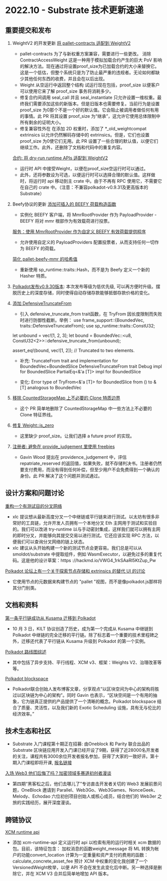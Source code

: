 # 2022.10 - Substrate 技术更新速递

## 重要提交和发布

1. WeightV2 的开发更新
  [将 pallet-contracts 适配到 WeightV2](https://github.com/paritytech/substrate/pull/12421)
    * pallet-contracts 为了与新权重方案兼容，需要进行一些更改。
    消除 ContractAccessWeight
    这是一种用于模拟加载合约产生的巨大 PoV 影响的解决方法。现在通过将设置proof_size为已加载合约的大小来替换它。这是一个低估，但整个系统只是为了防止最严重的违规者。无论如何都缺少其他任何东西的收费，并且会在以后出现。
    * Weight 从空运行中返回整个结构
    试运行现在包括，proof_size 以便客户可以使用它来了解 proof_size 事务将消耗多少。
    * 修复合约间调用
    seal_call 并且 seal_instantiate 只允许设置一维权重。最终我们需要添加这些的新版本。但是旧版本也需要修复。当前行为是设置 proof_size 为0那个不是一个好的默认值。它会阻止被调用者做任何有用的事情。此 PR 将其设置 proof_size 为“继承”，这允许它使用总体限制中所有剩余的证明大小。
    * 修复兼容性外在
    在添加 2D 权重时，添加了 *_old_weightcompat extrinsics 以允许仍然解码存储中的 extrinsics。但是，它们也设置 proof_size 为0使它们无用。此 PR 设置了一些合理的默认值，以便它们继续工作。此外，还删除了文档和代码中的重复内容。

   [合约: 将 dry-run runtime APIs 适配到 WeightV2](https://github.com/paritytech/substrate/pull/12429)
    * 运行时 API 中接受Weight，以便在proof_size空运行时可以通过。
    * 此外，还将参数设为可选，以便运行时可以选择合理的默认值。这样做时，将运行时 api 移动到主 crate 中。由于不再有 RPC 使用它，不需要它在自己的 crate 中。（注意：不兼容polkadot-v0.9.31及更高版本的 Substrate）

2. Beefy协议的更新
   [添加可插入的 BEEFY 荷载构造函数](https://github.com/paritytech/substrate/pull/12428)
    * 实例化 BEEFY 客户端，将 MmrRootProvider 作为 PayloadProvider - BEEFY 将对 mmr 根部作为有效载荷进行投票。
   
   [服务：使用 MmrRootProvider 作为自定义 BEEFY 有效荷载提供程序](https://github.com/paritytech/polkadot/pull/6112)
    * 允许使用自定义的 PayloadProviders 配置投票者，从而支持任何一切作为 BEEFY 的荷载。

   [简化 pallet-beefy-mmr 的哈希值](https://github.com/paritytech/substrate/pull/12393)
    * 重新使用 sp_runtime::traits::Hash，而不是为 Beefy 定义一个新的 Hasher 特质。
  
3. [Polkadot发布v0.9.30版本](https://github.com/paritytech/polkadot/releases/tag/v0.9.30): 本次发布等级为低优先级, 可以再方便时升级。摆脱历史上的深度存储，同时使得自动存储存款能够抵御存款价格的变化。

4. [添加 DefensiveTruncateFrom](https://github.com/paritytech/substrate/pull/12515)
    * 引入 defensive_truncate_from trait函数，在 TryFrom 因长度限制而失败时进行防御性截断。举例：
    use frame_support::{BoundedVec, traits::DefensiveTruncateFrom};
    use sp_runtime::traits::ConstU32;

    let unbound = vec![1, 2, 3];
    let bound = BoundedVec::<u8, ConstU32<2>>::defensive_truncate_from(unbound);

    assert_eq!(bound, vec![1, 2]); // Truncated to two elements.

    * 补充:
    TruncateFrom trait and implementation for BoundedVec+BoundedSlice
    DefensiveTruncateFrom trait
    Debug impl for BoundedSlice
    PartialEq<&'a [T]> impl for BoundedSlice

    * 变化:
    Error type of TryFrom<&'a [T]> for BoundedSlice from () to &[T] analogous to BoundedVec

5. [移除 CountedStorageMap 上不必要的 Clone 特质边界](https://github.com/paritytech/substrate/pull/12402)
    * 这个 PR 简单地删除了 CountedStorageMap 中一些方法上不必要的 Clone 特征界线。

6. [修复 Weight::is_zero](https://github.com/paritytech/substrate/pull/12396)
    * 这里缺少 proof_size。让我们选择 a future proof 的实现。

7. [注册者: 避免在 provide_judgement 里使用 freebies](https://github.com/paritytech/substrate/pull/12465)
    * Gavin Wood 提出在 providence_judgement 中，评估 repatriate_reserved 的返回值，如果失败，就不存储判决书。注册者仍然要支付费用，而没有得到任何补偿，但至少用户不会免费得到一个确认的身份。此 PR 解决了这个问题并测试通过。

## 设计方案和问题讨论

   [重构一个有测试目的分叉网络](https://github.com/paritytech/substrate/issues/12442)
   * xlc 提议想从最新高度分叉一个中继链或平行链来进行测试。以太坊有很多非常好的工具链，允许开发人员拥有一个本地分叉 Eth 主网用于测试和实验目的。我们可以改进 try-runtime 以与手动密封集成，这样我们就可以拥有主网的即时分叉，并能够向其提交交易以进行测试。它还应该实现 RPC 方法，以便我们可以查询分叉网络的链上状态。
   * xlc 建议从头开始构建一个新的测试节点会更容易。我们总是可以从 smoldot/substrate 中提取组件，例如 WasmExecutor，以避免过多的重复代码。这是他的设计草案：https ://hackmd.io/VWG4_1rkSAaRl5KtZup_Pw

   [Polkadot 论坛上有一个关于探索节点存储和 extrinsics 的替代 UI 的讨论](https://forum.polkadot.network/t/alternative-ui-for-exploring-node-storage-and-extrinsics/774)
   * 它使用节点的元数据来构建节点的 "pallet "视图，而不是像polkadot.js那样将其分门别类。


## 文档和资料

   [第一条平行链成功从 Kusama 迁移到 Polkadot](https://polkadot.network/blog/first-parachain-successfully-migrates-from-kusama-to-polkadot/) 
   * 10 月 3 日，KILT 协议创造了历史，成为第一个完成从 Kusama 中继链到 Polkadot 中继链的完全迁移的平行链。除了标志着一个重要的技术里程碑之外，迁移还代表了平行链从 Kusama 升级到 Polkadot 的第一个实例。

   [Polkadot 路线图综述](https://polkadot.network/blog/polkadot-roadmap-roundup/ )
   * 其中包括了异步支持、平行线程、XCM v3、框架：Weights V2、治理改革等等。

   [Polkadot blockspace](https://www.rob.tech/polkadot-blockspace-over-blockchains/)
   * Polkadot联合创始人发布博客文章，分享观点“以区块空间为中心的架构将胜过以区块链为中心的架构”。同时 Gavin 也表示，“区块空间是一个有用的抽象，它为链真正提供的产品提供了一个清晰的概念。Polkadot blockspace 结合了质量、灵活性，以及我们新的 Exotic Scheduling 设施，具有无与伦比的经济效率。” 

## 技术生态和社区
   * Substrate 入门课程第十期正在招募: 由Oneblock 和 Parity 联合出品的 Substrate 区块链应用开发入门课已经开设了9期，获得了近28000名开发者的关注，课程共有3000余位开发者报名参加，获得了大家的一致好评。第十期入门课程即将开课, [报名链接](https://jhp.xet.tech/s/2eBbfX)

   [入场 Web3 他们后悔了吗？加密领域多赛道初创者漫谈](https://mp.weixin.qq.com/s/_s40iHy1YXV7R5aZgZbZWw) 
   * 第四期“黑客松之后，他们去哪儿了”专访直击开发者关切的 Web3 发展前景问题，OneBlock 邀请到 Parallel、Web3Go、Web3Games、NonceGeek、Melody、Echodao 六位初创项目创始人或核心成员，结合他们的 Web3er 之旅的实践经历，展开深度漫谈。


## 跨链协议
   [XCM runtime api](https://github.com/paritytech/polkadot/pull/6156)
   * 添加 xcm-runtime-api 定义运行时 api 以检索有用的运行时相关 xcm 数据的包。目前，该特征包含：
     加权消息的函数weight_message
     将 ML 转换为帐户的功能convert_location
     计算为一定重量和资产支付的费用的函数：calculate_concrete_asset_fee
     预计 XCM 中权重的变化我创建了一个VersionedWeight枚举，以便 API 不会在发生此变化后中断。另一种选择是删除它，并在 XCM V3 合并后简单地增加 API 版本。
